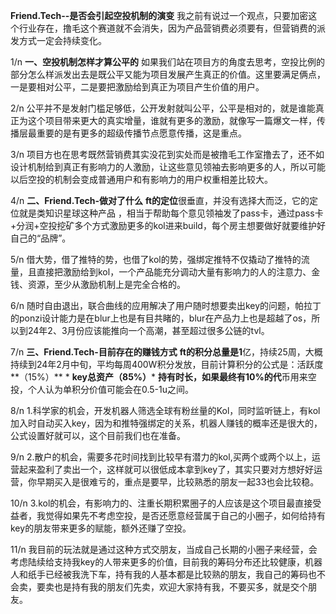 **Friend.Tech--是否会引起空投机制的演变** 我之前有说过一个观点，只要加密这个行业存在，撸毛这个赛道就不会消失，因为产品营销费必须要有，但营销费的派发方式一定会持续变化。 

1/n **一、空投机制怎样才算公平的** 如果我们站在项目方的角度去思考，空投比例的部分怎么样派发出去是既公平又能为项目发展产生真正的价值。这里要满足俩点，一是要相对公平，二是要把激励给到真正为项目产生价值的用户。

 2/n 公平并不是发射门槛足够低，公开发射就叫公平，公平是相对的，就是谁能真正为这个项目带来更大的真实增量，谁就有更多的激励，就像写一篇爆文一样，传播层最重要的是有更多的超级传播节点愿意传播，这是重点。 

3/n 项目方也在思考既然营销费其实没花到实处而是被撸毛工作室撸去了，还不如设计机制给到真正有影响力的人激励，让这些意见领袖去影响更多的人，所以可能以后空投的机制会变成普通用户和有影响力的用户权重相差比较大。 

4/n **二、Friend.Tech-做对了什么** **ft的定位**很垂直，并没有选择大而泛，它的定位就是类知识星球这种产品 ，相当于帮助每个意见领袖发了pass卡，通过pass卡+分润+空投挖矿多个方式激励更多的kol进来build，每个房主想要做好就要维护好自己的“品牌”。 

5/n 借大势，借了推特的势，也借了kol的势，强绑定推特不仅撬动了推特的流量，且直接把激励给到kol，一个产品能充分调动大量有影响力的人的注意力、金钱、资源，至少从激励机制上是完全合格的。 

6/n 随时自由退出，联合曲线的应用解决了用户随时想要卖出key的问题，帕拉丁的ponzi设计能力是在blur上也是有目共睹的，blur在产品力上也是超越了os，所以到24年2、3月份应该能推向一个高潮，甚至超过很多公链的tvl。

 7/n **三、Friend.Tech-目前存在的赚钱方式** **ft的积分总量是1**亿，持续25周，大概持续到24年2月中旬，平均每周400W积分发放，目前计算积分的公式是：活跃度**（15%）** \* **key总资产（85%）**\* **持有时长，如果最终有10%的代**币用来空投，个人认为单积分价值可能会在0.5-1u之间。

 8/n 1.科学家的机会，开发机器人筛选全球有粉丝量的Kol，同时监听链上，有kol加入时自动买入key，因为和推特强绑定的关系，机器人赚钱的概率还是很大的，公式设置好就可以，这个目前我们也在准备。 

9/n 2.散户的机会，需要多花时间找到比较早有潜力的kol,买两个或两个以上，运营起来盈利了卖出一个，这样就可以很低成本拿到key了，其实只要对方想好好运营，你早期买入是很难亏的，重点是要早，比较熟悉的朋友一起33也会比较稳。 

10/n 3.kol的机会，有影响力的、注重长期积累圈子的人应该是这个项目最直接受益者，我觉得如果先不考虑空投，是否还愿意经营属于自己的小圈子，如何给持有key的朋友带来更多的赋能，额外还赚了空投。 

11/n 我目前的玩法就是通过这种方式交朋友，当成自己长期的小圈子来经营，会考虑陆续给支持我key的人带来更多的价值，目前我的筹码分布还比较健康，机器人和纸手已经被我洗下车，持有我的人基本都是比较熟的朋友，我自己的筹码也不会卖，要卖也是持有我的朋友们先卖，欢迎大家持有我，不要买多，就是交个朋友。